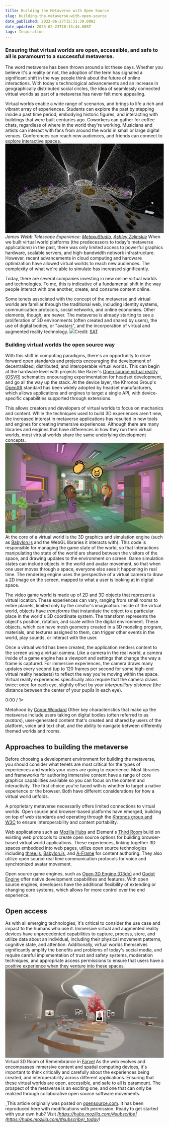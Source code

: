 ```yaml
---
title: Building the Metaverse with Open Source
slug: building-the-metaverse-with-open-source
date_published: 2022-06-27T15:31:39.000Z
date_updated: 2023-02-23T18:13:44.000Z
tags: Inspiration
---
```


### Ensuring that virtual worlds are open, accessible, and safe to all is paramount to a successful metaverse.

The word metaverse has been thrown around a lot these days. Whether you believe it's a reality or not, the adoption of the term has signaled a significant shift in the way people think about the future of online interactions. With today's technological advancements and an increase in geographically distributed social circles, the idea of seamlessly connected virtual worlds as part of a metaverse has never felt more appealing.

Virtual worlds enable a wide range of scenarios, and brings to life a rich and vibrant array of experiences. Students can explore the past by stepping inside a past time period, embodying historic figures, and interacting with buildings that were built centuries ago. Coworkers can gather for coffee chats, regardless of where in the world they're working. Musicians and artists can interact with fans from around the world in small or large digital venues. Conferences can reach new audiences, and friends can connect to explore interactive spaces.
![](./content/images/2022/06/jameswebbexpeirence.jpeg)_James Webb Telescope Experience: [MetaxuStudio](https://twitter.com/MetaxuStudio), [Ashley Zelinskie](https://twitter.com/azelinskie)_
When we built virtual world platforms (the predecessors to today's metaverse applications) in the past, there was only limited access to powerful graphics hardware, scalable servers, and high-bandwidth network infrastructure. However, recent advancements in cloud computing and hardware optimization have allowed virtual worlds to reach new audiences. The complexity of what we're able to simulate has increased significantly.

Today, there are several companies investing in new online virtual worlds and technologies. To me, this is indicative of a fundamental shift in the way people interact with one another, create, and consume content online.

Some tenets associated with the concept of the metaverse and virtual worlds are familiar through the traditional web, including identity systems, communication protocols, social networks, and online economies. Other elements, though, are newer. The metaverse is already starting to see a proliferation of 3D environments (often created and shared by users), the use of digital bodies, or "avatars", and the incorporation of virtual and augmented reality technology.
![](./content/images/2022/06/SAT-meetup-1.png)Credit: [SAT](__GHOST_URL__/society-for-arts-and-technology/)

### Building virtual worlds the open source way

With this shift in computing paradigms, there's an opportunity to drive forward open standards and projects encouraging the development of decentralized, distributed, and interoperable virtual worlds. This can begin at the hardware level with projects like Razer's [Open source virtual reality (OSVR)](https://www2.razer.com/osvr) schematics encouraging experimentation for headset development, and go all the way up the stack. At the device layer, the Khronos Group's [OpenXR](https://www.khronos.org/OpenXR/) standard has been widely adopted by headset manufacturers, which allows applications and engines to target a single API, with device-specific capabilities supported through extensions.

This allows creators and developers of virtual worlds to focus on mechanics and content. While the techniques used to build 3D experiences aren't new, the increased interest in metaverse applications has resulted in new tools and engines for creating immersive experiences. Although there are many libraries and engines that have differences in how they run their virtual worlds, most virtual worlds share the same underlying development concepts.
![Two avatars in a virtual space making emojis](./content/images/2022/06/hubs.jpeg)
At the core of a virtual world is the 3D graphics and simulation engine (such as [Babylon.js](https://www.babylonjs.com/community/) and the WebGL libraries it interacts with). This code is responsible for managing the game state of the world, so that interactions manipulating the state of the world are shared between the visitors of the space, and drawing updates to the environment on screen. Game simulation states can include objects in the world and avatar movement, so that when one user moves through a space, everyone else sees it happening in real time. The rendering engine uses the perspective of a virtual camera to draw a 2D image on the screen, mapped to what a user is looking at in digital space.

The video game world is made up of 2D and 3D objects that represent a virtual location. These experiences can vary, ranging from small rooms to entire planets, limited only by the creator's imagination. Inside of the virtual world, objects have _transforms_ that instantiate the object to a particular place in the world's 3D coordinate system. The transform represents the object's position, rotation, and scale within the digital environment. These objects, which can have mesh geometry created in a 3D modeling program, materials, and textures assigned to them, can trigger other events in the world, play sounds, or interact with the user.

Once a virtual world has been created, the application renders content to the screen using a virtual camera. Like a camera in the real world, a camera inside of a game engine has a viewport and settings that change the way a frame is captured. For immersive experiences, the camera draws many updates every second (up to 120 frames per second for some high-end virtual reality headsets) to reflect the way you're moving within the space. Virtual reality experiences specifically also require that the camera draws twice: once for each eye, slightly offset by your _interpupillary distance_ (the distance between the center of your pupils in each eye).

0:00
/
1&#215;

Metahood by [Conor Woodard](https://twitter.com/ConorWoodard)
Other key characteristics that make up the metaverse include users taking on digital bodies (often referred to as _avatars_), user-generated content that's created and shared by users of the platform, voice and text chat, and the ability to navigate between differently themed worlds and rooms.

## Approaches to building the metaverse

Before choosing a development environment for building the metaverse, you should consider what tenets are most critical for the types of experiences and worlds your users are going to experience. Most libraries and frameworks for authoring immersive content have a range of core graphics capabilities available so you can focus on the content and interactivity. The first choice you're faced with is whether to target a native experience or the browser. Both have different considerations for how a virtual world unfolds.

A proprietary metaverse necessarily offers limited connections to virtual worlds. Open source and browser-based platforms have emerged, building on top of web standards and operating through the [Khronos group and ](https://www.khronos.org)[W3C](http://www.w3c.org) to ensure interoperability and content portability.

Web applications such as [Mozilla Hubs](http://github.com/mozilla/hubs/) and Element's [Third Room](https://github.com/matrix-org/thirdroom) build on existing web protocols to create open source options for building browser-based virtual world applications. These experiences, linking together 3D spaces embedded into web pages, utilize open source technologies including [three.js](http://threejs.org), [Babylon.js](http://babylonjs.com), and [A-Frame](http://aframe.io) for content authoring. They also utilize open source real time communication protocols for voice and synchronized avatar movement.

Open source game engines, such as [Open 3D Engine (O3de)](https://www.o3de.org/) and [Godot Engine](https://godotengine.org/) offer native development capabilities and features. With open source engines, developers have the additional flexibility of extending or changing core systems, which allows for more control over the end experience.

## Open access

As with all emerging technologies, it's critical to consider the use case and impact to the humans who use it. Immersive virtual and augmented reality devices have unprecedented capabilities to capture, process, store, and utilize data about an individual, including their physical movement patterns, cognitive state, and attention. Additionally, virtual worlds themselves significantly amplify the benefits and problems of today's social media, and require careful implementation of trust and safety systems, moderation techniques, and appropriate access permissions to ensure that users have a positive experience when they venture into these spaces.
![](./content/images/2022/06/farvel.png)Virtual 3D Room of Remembrance in [Farvel](https://farvel.space/en/)
As the web evolves and encompasses immersive content and spatial computing devices, it's important to think critically and carefully about the experiences being created, and interoperability across different applications. Ensuring that these virtual worlds are open, accessible, and safe to all is paramount. The prospect of the metaverse is an exciting one, and one that can only be realized through collaborative open source software movements.

_This article originally was posted on [opensource.com](https://opensource.com/article/22/6/open-source-metaverse). It has been reproduced here with modifications with permission. Ready to get started with your own hub? Visit _[https://hubs.mozilla.com/#subscribe](https://hubs.mozilla.com/#subscribe)_today_!
